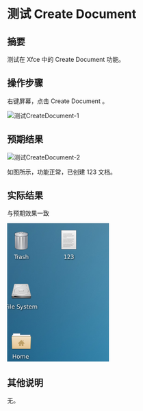 # 测试 Create Document

## 摘要

测试在 Xfce 中的 Create Document 功能。

## 操作步骤

右键屏幕，点击 Create Document 。

![测试CreateDocument-1](./img/测试CreateDocument-1.png)

## 预期结果

![测试CreateDocument-2](./img/测试CreateDocument-2.png)

如图所示，功能正常，已创建 123 文档。

## 实际结果

与预期效果一致

![测试CreateDocument-3](./img/测试CreateDocument-3.png)

## 其他说明

无。
